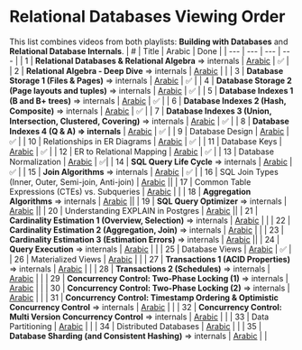 # Relational Databases Viewing Order

This list combines videos from both playlists: **Building with Databases** and **Relational Database Internals**.
| # | Title | Arabic | Done |
| --- | --- | --- | --- |
| 1 | **Relational Databases & Relational Algebra** => internals | [Arabic](https://www.youtube.com/watch?v=UuCDByipiCo) | ✅ |
| 2 | **Relational Algebra - Deep Dive** => internals | [Arabic](https://www.youtube.com/watch?v=OuFS0tcQXh8) |  |
| 3 | **Database Storage 1 (Files & Pages)** => internals | [Arabic](https://youtu.be/-HtHhBQbMB4) | ✅ |
| 4 | **Database Storage 2 (Page layouts and tuples)** => internals | [Arabic](https://youtu.be/8-LJyyAjOhE) | ✅ |
| 5 | **Database Indexes 1 (B and B+ trees)** => internals | [Arabic](https://youtu.be/1ZhBULsbZGw) | ✅ |
| 6 | **Database Indexes 2 (Hash, Composite)** => internals | [Arabic](https://youtu.be/ddWoqXw6Qic) | ✅ |
| 7 | **Database Indexes 3 (Union, Intersection, Clustered, Covering)** => internals | [Arabic](https://youtu.be/KTEViriyc-Q) | ✅ |
| 8 | **Database Indexes 4 (Q & A) => internals** | [Arabic](https://youtu.be/wY_SxRMLTvA) | ✅ |
| 9 | Database Design | [Arabic](https://youtu.be/gZ5iYMkrcfQ) | ✅ |
| 10 | Relationships in ER Diagrams | [Arabic](https://youtu.be/hp1gX4kh3lw) | ✅ |
| 11 | Database Keys | [Arabic](https://youtu.be/kgpiD3Z_swg) | ✅ |
| 12 | ER to Relational Mapping | [Arabic](https://youtu.be/3E_FTJ1KFyg) | ✅ |
| 13 | Database Normalization | [Arabic](https://youtu.be/1HEHa_EJa0k) | ✅|
| 14 | **SQL Query Life Cycle** => internals | [Arabic](https://youtu.be/SEKF4u6Ovyw) | ✅ |
| 15 | **Join Algorithms** => internals | [Arabic](https://youtu.be/oVeo3i5ExaA) | ✅ |
| 16 | SQL Join Types (Inner, Outer, Semi-join, Anti-join) | [Arabic](https://youtu.be/4RmzfVUVxYI) ||
| 17 | Common Table Expressions (CTEs) vs. Subqueries | [Arabic](https://youtu.be/bdKIwDv9Owc) | |
| 18 | **Aggregation Algorithms** => internals | [Arabic](https://youtu.be/dHOYDnqJ9HY) ||
| 19 | **SQL Query Optimizer** => internals | [Arabic](https://youtu.be/iAxFGRbAh8s) ||
| 20 | Understanding EXPLAIN in Postgres | [Arabic](https://youtu.be/12puiczFlz8) ||
| 21 | **Cardinality Estimation 1 (Overview, Selection)** => internals | [Arabic](https://youtu.be/PPDDLS5NSyM) | |
| 22 | **Cardinality Estimation 2 (Aggregation, Join)** => internals | [Arabic](https://youtu.be/QwqNuRSLE3M) |  |
| 23 | **Cardinality Estimation 3 (Estimation Errors)** => internals | [Arabic](https://youtu.be/ZD0ZarOR438) ||
| 24 | **Query Execution** => internals | [Arabic](https://youtu.be/Hl0SwV1RFFs) | |
| 25 | Database Views | [Arabic](https://youtu.be/tBqbzeV_EkI) | ✅ |
| 26 | Materialized Views | [Arabic](https://youtu.be/qcJiNoQxHQg) |  |
| 27 | **Transactions 1 (ACID Properties)** => internals | [Arabic](https://www.youtube.com/watch?v=ziH5Y4tvQJE) |  |
| 28 | **Transactions 2 (Schedules)** => internals | [Arabic](https://youtu.be/KRZTwTWiUek) |  |
| 29 | **Concurrency Control: Two-Phase Locking (1)** => internals | [Arabic](https://youtu.be/s8w-GplT6K4) | |
| 30 | **Concurrency Control: Two-Phase Locking (2)** => internals | [Arabic](https://youtu.be/4Ll7zlC9f4w) |  |
| 31 | **Concurrency Control: Timestamp Ordering & Optimistic Concurrency Control** => internals | [Arabic](https://youtu.be/f6sl5XFnAr4) | |
| 32 | **Concurrency Control: Multi Version Concurrency Control** => internals | [Arabic](https://youtu.be/RDry1RyIw1s) |  |
| 33 | Data Partitioning | [Arabic](https://youtu.be/XnCnIWMxEhA) | |
| 34 | Distributed Databases | [Arabic](https://youtu.be/LujY8mdibGk) | |
| 35 | **Database Sharding (and Consistent Hashing)** => internals | [Arabic](https://youtu.be/-GXQwCIRANA) |  |

